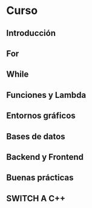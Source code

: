 # Curso

## Introducción

## For

## While

## Funciones y Lambda

## Entornos gráficos

## Bases de datos

## Backend y Frontend

## Buenas prácticas

## SWITCH A C++

